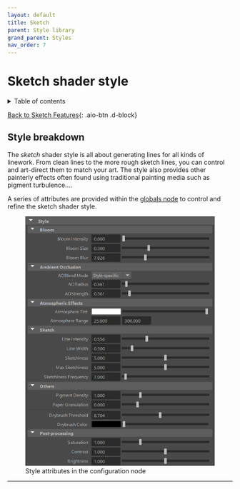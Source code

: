 ```yaml
---
layout: default
title: Sketch
parent: Style library
grand_parent: Styles
nav_order: 7
---
```


# Sketch shader style

<details close markdown="block">
  <summary>
    Table of contents
  </summary>
  {: .text-delta }
1. TOC
{:toc}
</details>

[Back to Sketch Features](https://artineering.io/styles/warp
){: .aio-btn .d-block}

## Style breakdown

The _sketch_ shader style is all about generating lines for all kinds of linework. From clean lines to the more rough sketch lines, you can control and art-direct them to match your art. The style also provides other painterly effects often found using traditional painting media such as pigment turbulence....

A series of attributes are provided within the [globals node](/flair/getting-started/globals/) to control and refine the sketch shader style.

<figure class="aio-ui">
    <img src="/media/styles/sketch/style-attrs.png" alt="Style attributes">
    <figcaption>Style attributes in the configuration node</figcaption>
</figure>

---
